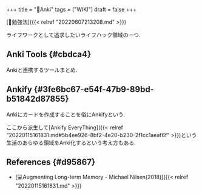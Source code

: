 +++
title = "📝Anki"
tags = ["WIKI"]
draft = false
+++

[🔖勉強法]({{< relref "20220607213208.md" >}})

ライフワークとして追求したいライフハック領域の一つ.


## Anki Tools {#cbdca4}

Ankiと連携するツールまとめ.


## Ankify {#3fe6bc67-e54f-47b9-89bd-b51842d87855}

Ankiにカードを作成することを俗にAnkifyという.

ここから派生して[Ankify EveryThing]({{< relref "20220115161831.md#5b4ee926-8bf2-4e20-b230-2f1cc1aeaf6f" >}})という生活のあらゆる領域をAnki化するという考え方もある.


## References {#d95867}

-   [💻Augmenting Long-term Memory - Michael Nilsen(2018)]({{< relref "20220115161831.md" >}})
